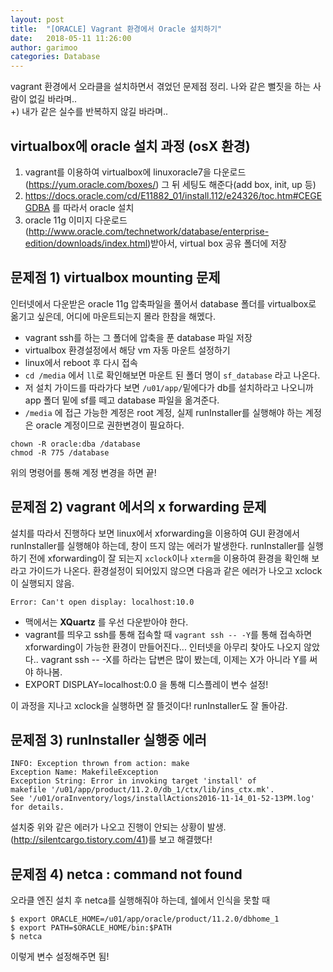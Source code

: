 ```yaml
---
layout: post
title:  "[ORACLE] Vagrant 환경에서 Oracle 설치하기"
date:   2018-05-11 11:26:00
author: garimoo
categories: Database
---
```


vagrant 환경에서 오라클을 설치하면서 겪었던 문제점 정리.
나와 같은 뻘짓을 하는 사람이 없길 바라며..<br/>
+) 내가 같은 실수를 반복하지 않길 바라며..

## virtualbox에 oracle 설치 과정 (osX 환경)
1. vagrant를 이용하여 virtualbox에 linuxoracle7을 다운로드 (https://yum.oracle.com/boxes/)
그 뒤 세팅도 해준다(add box, init, up 등)
2. https://docs.oracle.com/cd/E11882_01/install.112/e24326/toc.htm#CEGEGDBA 를 따라서 oracle 설치
3. oracle 11g 이미지 다운로드(http://www.oracle.com/technetwork/database/enterprise-edition/downloads/index.html)받아서, virtual box 공유 폴더에 저장

## 문제점 1) virtualbox mounting 문제
인터넷에서 다운받은 oracle 11g 압축파일을 풀어서 database 폴더를 virtualbox로 옮기고 싶은데, 어디에 마운트되는지 몰라 한참을 해멨다.
- vagrant ssh를 하는 그 폴더에 압축을 푼 database 파일 저장
- virtualbox 환경설정에서 해당 vm 자동 마운트 설정하기
- linux에서 reboot 후 다시 접속
- `cd /media` 에서 `ll`로 확인해보면 마운트 된 폴더 명이 `sf_database` 라고 나온다.
- 저 설치 가이드를 따라가다 보면 `/u01/app/`밑에다가 db를 설치하라고 나오니까 app 폴더 밑에 sf를 떼고 database 파일을 옮겨준다.
- `/media` 에 접근 가능한 계정은 root 계정, 실제 runInstaller를 실행해야 하는 계정은 oracle 계정이므로 권한변경이 필요하다.
```
chown -R oracle:dba /database
chmod -R 775 /database
```
위의 명령어를 통해 계정 변경을 하면 끝!

## 문제점 2) vagrant 에서의 x forwarding 문제
설치를 따라서 진행하다 보면 linux에서 xforwarding을 이용하여 GUI 환경에서 runInstaller를 실행해야 하는데, 창이 뜨지 않는 에러가 발생한다.
runInstaller를 실행하기 전에 xforwarding이 잘 되는지 `xclock`이나 `xterm`을 이용하여 환경을 확인해 보라고 가이드가 나온다. 환경설정이 되어있지 않으면 다음과 같은 에러가 나오고 xclock이 실행되지 않음.
```
Error: Can't open display: localhost:10.0
```

- 맥에서는 **XQuartz** 를 우선 다운받아야 한다.
- vagrant를 띄우고 ssh를 통해 접속할 때 `vagrant ssh -- -Y`를 통해 접속하면 xforwarding이 가능한 환경이 만들어진다... 인터넷을 아무리 찾아도 나오지 않았다.. vagrant ssh -- -X를 하라는 답변은 많이 봤는데, 이제는 X가 아니라 Y를 써야 하나봄.
- EXPORT DISPLAY=localhost:0.0 을 통해 디스플레이 변수 설정!

이 과정을 지나고 xclock을 실행하면 잘 뜰것이다! runInstaller도 잘 돌아감.

## 문제점 3) runInstaller 실행중 에러
```
INFO: Exception thrown from action: make
Exception Name: MakefileException
Exception String: Error in invoking target 'install' of
makefile '/u01/app/product/11.2.0/db_1/ctx/lib/ins_ctx.mk'.
See '/u01/oraInventory/logs/installActions2016-11-14_01-52-13PM.log'
for details.
```
설치중 위와 같은 에러가 나오고 진행이 안되는 상황이 발생.
(http://silentcargo.tistory.com/41)를 보고 해결했다!

## 문제점 4) netca : command not found
오라클 엔진 설치 후 netca를 실행해줘야 하는데, 쉘에서 인식을 못할 때

```
$ export ORACLE_HOME=/u01/app/oracle/product/11.2.0/dbhome_1
$ export PATH=$ORACLE_HOME/bin:$PATH
$ netca
```

이렇게 변수 설정해주면 됨!
